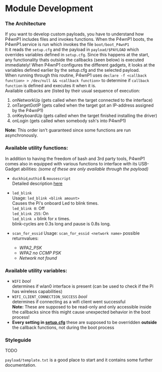 # Module Development

### The Architecture
If you want to develop custom payloads, you have to understand how P4wnP1 includes files and invokes functions.
When the P4wnP1 boots, the P4wnP1.service is run which invokes the file `boot/boot_P4wnP1`  
It it reads the `setup.cfg` and the payload in `payload/$PAYLOAD` which overrides variables defined in `setup.cfg`. Since this happens at the start, any functionality thats outside the callbacks (seen below) is executed immediately!
When P4wnP1 configures the different gadgets, it looks at the variables defined earlier by the setup.cfg and the selected payload.  
When running through this routine, P4wnP1 uses `declare -f <callback function> > /dev/null && <callback function>` to determine if `callback function` is defined and executes it when it is.  
Available callbacks are (listed by their usual sequence of execution:
1. onNetworkUp (gets called when the target connected to the interface)
2. onTargetGotIP (gets called when the target got an IP-address assigned by the P4wnP1)
3. onKeyboardUp (gets called when the target finished installing the driver)
4. onLogin (gets called when somebody ssh's into P4wnP1)  

**Note:** This order isn't guaranteed since some functions are run asynchronously.  

### Available utility functions:
In addition to having the freedom of bash and 3rd party tools, P4wnP1 comes also in equipped with various functions to interface with its USB-Gadget abilities:
_(some of these are only available through the payload)_
* `duckhid`,`outhid` & `mousescript`  
  Detailed description [here](../OS-Independent-features/OS-independent-features-Home.md)
* `led_blink`  
  Usage: `led_blink <blink amount>`  
  Causes the Pi's onboard Led to blink <blink amount> times.  
  `led_blink 0`: Off  
  `led_blink 255`: On  
  `led_blink x` blink for x times.  
  blink-cycles are 0.3s long and pause is 0.8s long.  

* `scan_for_essid`
  Usage: `scan_for_essid <network name>`
  possible returnvalues:
  * *WPA2_PSK*
  * _WPA2 no CCMP PSK_
  * _Network <network name> not found_

### Available utility variables:
* `WIFI` _bool_  
  determines if wlan0 interface is present (can be used to check if the Pi has wireless capabilities)
* `WIFI_CLIENT_CONNECTION_SUCCESS` _bool_  
  determines if connecting as a wifi client went successful  
**Note:** These are supposed to be read-only and only accessible inside the callbacks since this might cause unexpected behavior in the boot process!
* **Every setting in [setup.cfg](../Getting-Started/Setup.cfg.md)**
  these are supposed to be overridden **outside** the callback functions, not during the boot process

### Styleguide
TODO



`payload/template.txt` is a good place to start and it contains some further documentation.
